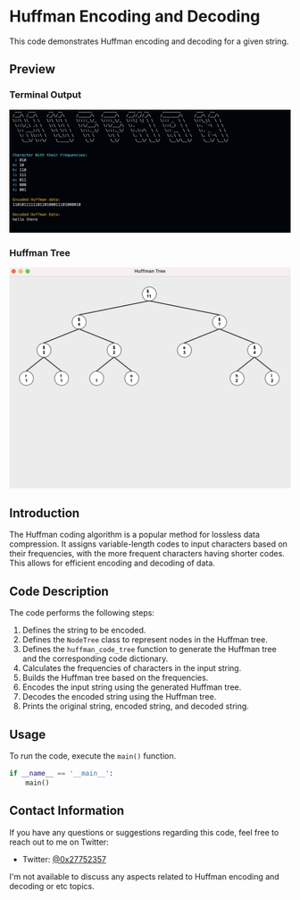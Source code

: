 # Huffman Encoding and Decoding

This code demonstrates Huffman encoding and decoding for a given string.

## Preview

### Terminal Output

![Terminal Output](media/../media%20/terminal.png)

### Huffman Tree

![Huffman Tree](media/../media%20/tree.png)

## Introduction

The Huffman coding algorithm is a popular method for lossless data compression. It assigns variable-length codes to input characters based on their frequencies, with the more frequent characters having shorter codes. This allows for efficient encoding and decoding of data.

## Code Description

The code performs the following steps:

1. Defines the string to be encoded.
2. Defines the `NodeTree` class to represent nodes in the Huffman tree.
3. Defines the `huffman_code_tree` function to generate the Huffman tree and the corresponding code dictionary.
4. Calculates the frequencies of characters in the input string.
5. Builds the Huffman tree based on the frequencies.
6. Encodes the input string using the generated Huffman tree.
7. Decodes the encoded string using the Huffman tree.
8. Prints the original string, encoded string, and decoded string.

## Usage

To run the code, execute the `main()` function.

```python
if __name__ == '__main__':
    main()
```


## Contact Information

If you have any questions or suggestions regarding this code, feel free to reach out to me on Twitter:

- Twitter: [@0x27752357](https://twitter.com/0x27752357)

I'm not available to discuss any aspects related to Huffman encoding and decoding or etc topics.
